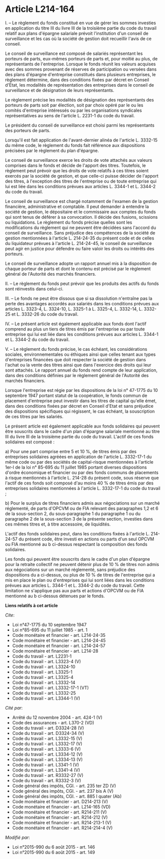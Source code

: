 # Article L214-164

I. – Le règlement du fonds constitué en vue de gérer les sommes investies en application du titre III du livre III de la
troisième partie du code du travail relatif aux plans d'épargne salariale prévoit l'institution d'un conseil de surveillance
et les cas où la société de gestion doit recueillir l'avis de ce conseil. 

Le conseil de surveillance est composé de salariés représentant les porteurs de parts, eux-mêmes porteurs de parts et, pour
moitié au plus, de représentants de l'entreprise. Lorsque le fonds réunit les valeurs acquises avec des sommes provenant de
réserves de participation ou versées dans des plans d'épargne d'entreprise constitués dans plusieurs entreprises, le
règlement détermine, dans des conditions fixées par décret en Conseil d'Etat, les modalités de représentation des entreprises
dans le conseil de surveillance et de désignation de leurs représentants. 

Le règlement précise les modalités de désignation des représentants des porteurs de parts soit par élection, soit par choix
opéré par le ou les comités d'entreprise intéressés ou par les organisations syndicales représentatives au sens de l'article
L. 2231-1 du code du travail. 

Le président du conseil de surveillance est choisi parmi les représentants des porteurs de parts. 

Lorsqu'il est fait application de l'avant-dernier alinéa de l'article L. 3332-15 du même code, le règlement du fonds fait
référence aux dispositions précisées par le règlement du plan d'épargne. 

Le conseil de surveillance exerce les droits de vote attachés aux valeurs comprises dans le fonds et décide de l'apport des
titres. Toutefois, le règlement peut prévoir que les droits de vote relatifs à ces titres soient exercés par la société de
gestion, et que celle-ci puisse décider de l'apport des titres, à l'exception des titres de l'entreprise ou de toute
entreprise qui lui est liée dans les conditions prévues aux articles L. 3344-1 et L. 3344-2 du code du travail. 

Le conseil de surveillance est chargé notamment de l'examen de la gestion financière, administrative et comptable. Il peut
demander à entendre la société de gestion, le dépositaire et le commissaire aux comptes du fonds qui sont tenus de déférer à
sa convocation. Il décide des fusions, scissions ou liquidations. Le règlement du fonds précise quelles sont les
modifications du règlement qui ne peuvent être décidées sans l'accord du conseil de surveillance. Sans préjudice des
compétences de la société de gestion mentionnées à l'article L. 214-24-35 du présent code et de celles du liquidateur prévues
à l'article L. 214-24-45, le conseil de surveillance peut agir en justice pour défendre ou faire valoir les droits ou
intérêts des porteurs. 

Le conseil de surveillance adopte un rapport annuel mis à la disposition de chaque porteur de parts et dont le contenu est
précisé par le règlement général de l'Autorité des marchés financiers. 

II. – Le règlement du fonds peut prévoir que les produits des actifs du fonds sont réinvestis dans celui-ci. 

III. – Le fonds ne peut être dissous que si sa dissolution n'entraîne pas la perte des avantages accordés aux salariés dans
les conditions prévues aux articles L. 3323-4, L. 3324-10, L. 3325-1 à L. 3325-4, L. 3332-14, L. 3332-25 et L. 3332-26 du
code du travail. 

IV. – Le présent article est également applicable aux fonds dont l'actif comprend au plus un tiers de titres émis par
l'entreprise ou par toute entreprise qui lui est liée dans les conditions prévues aux articles L. 3344-1 et L. 3344-2 du code
du travail. 

V. – Le règlement du fonds précise, le cas échéant, les considérations sociales, environnementales ou éthiques ainsi que
celles tenant aux types d'entreprises financées que doit respecter la société de gestion dans l'achat ou la vente des titres
ainsi que dans l'exercice des droits qui leur sont attachés. Le rapport annuel du fonds rend compte de leur application, dans
des conditions définies par le règlement général de l'Autorité des marchés financiers. 

Lorsque l'entreprise est régie par les dispositions de la loi n° 47-1775 du 10 septembre 1947 portant statut de la
coopération, le fonds commun de placement d'entreprise peut investir dans les titres de capital qu'elle émet, dans des
conditions fixées par décret en Conseil d'Etat et sans préjudice des dispositions spécifiques qui régissent, le cas échéant,
la souscription de ces titres par les salariés. 

Le présent article est également applicable aux fonds solidaires qui peuvent être souscrits dans le cadre d'un plan d'épargne
salariale mentionné au titre III du livre III de la troisième partie du code du travail. L'actif de ces fonds solidaires est
composé : 

a) Pour une part comprise entre 5 et 10 %, de titres émis par des entreprises solidaires agréées en application de l'article
L. 3332-17-1 du même code ou par des sociétés de capital-risque mentionnées à l'article 1er-I de la loi n° 85-695 du 11
juillet 1985 portant diverses dispositions d'ordre économique et financier ou par des fonds communs de placements à risque
mentionnés à l'article L. 214-28 du présent code, sous réserve que l'actif de ces fonds soit composé d'au moins 40 % de
titres émis par des entreprises solidaires mentionnées à l'article L. 3332-17-1 du code du travail ; 

b) Pour le surplus de titres financiers admis aux négociations sur un marché réglementé, de parts d'OPCVM ou de FIA relevant
des paragraphes 1,2 et 6 de la sous-section 2, du sous-paragraphe 1 du paragraphe 1 ou du paragraphe 2 de la sous-section 3
de la présente section, investies dans ces mêmes titres et, à titre accessoire, de liquidités. 

L'actif des fonds solidaires peut, dans les conditions fixées à l'article L. 214-24-57 du présent code, être investi en
actions ou parts d'un seul OPCVM ou FIA mentionné au b ci-dessus respectant la composition des fonds solidaires. 

Les fonds qui peuvent être souscrits dans le cadre d'un plan d'épargne pour la retraite collectif ne peuvent détenir plus de
10 % de titres non admis aux négociations sur un marché réglementé, sans préjudice des dispositions du a ci-dessus, ou plus
de 10 % de titres de l'entreprise qui a mis en place le plan ou d'entreprises qui lui sont liées dans les conditions prévues
aux articles L. 3344-1 et L. 3344-2 du code du travail. Cette limitation ne s'applique pas aux parts et actions d'OPCVM ou de
FIA mentionné au b ci-dessus détenues par le fonds.

**Liens relatifs à cet article**

_Cite_:

  - Loi n°47-1775 du 10 septembre 1947
  - Loi n°85-695 du 11 juillet 1985 - art. 1
  - Code monétaire et financier - art. L214-24-35
  - Code monétaire et financier - art. L214-24-45
  - Code monétaire et financier - art. L214-24-57
  - Code monétaire et financier - art. L214-28
  - Code du travail - art. L2231-1
  - Code du travail - art. L3323-4 (V)
  - Code du travail - art. L3324-10
  - Code du travail - art. L3325-1
  - Code du travail - art. L3325-4
  - Code du travail - art. L3332-14
  - Code du travail - art. L3332-17-1 (VT)
  - Code du travail - art. L3332-25
  - Code du travail - art. L3344-1 (V)

_Cité par_:

  - Arrêté du 12 novembre 2004 - art. 424-1 (V)
  - Code des assurances - art. L370-2 (VD)
  - Code du travail - art. D3324-28 (V)
  - Code du travail - art. D3324-34 (V)
  - Code du travail - art. L3332-15 (V)
  - Code du travail - art. L3332-17 (V)
  - Code du travail - art. L3333-6 (V)
  - Code du travail - art. L3334-12 (V)
  - Code du travail - art. L3334-13 (V)
  - Code du travail - art. L3341-1 (V)
  - Code du travail - art. L3341-4 (V)
  - Code du travail - art. R3332-27 (V)
  - Code du travail - art. R3332-3 (V)
  - Code général des impôts, CGI. - art. 235 ter ZD (V)
  - Code général des impôts, CGI. - art. 237 bis A (V)
  - Code général des impôts, CGI. - art. 885 I quater (Ab)
  - Code monétaire et financier - art. D214-213 (V)
  - Code monétaire et financier - art. L214-165 (VD)
  - Code monétaire et financier - art. R214-211 (V)
  - Code monétaire et financier - art. R214-212 (V)
  - Code monétaire et financier - art. R214-213-1 (V)
  - Code monétaire et financier - art. R214-214-4 (V)

_Modifié par_:

  - Loi n°2015-990 du 6 août 2015 - art. 146
  - Loi n°2015-990 du 6 août 2015 - art. 149
